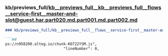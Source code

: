 ### kb/previews_full/kb__previews_full__kb__previews_full__flows__service-first__master-and-slot@guest.har.part020.md.part001.md.part002.md

```md
### kb/previews_full/kb__previews_full__flows__service-first__master-and-slot@guest.har.part020.md.part001.md (part 002)

```md
ps://n958200.alteg.io/chunk-KO722YSM.js",
                          "lineNumber": 0,
             
```

```

```
